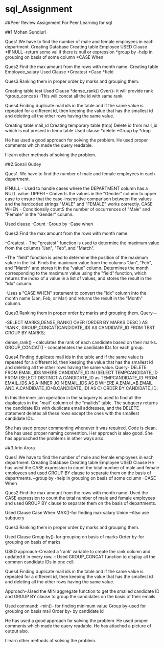# sql_Assignment
##Peer Review
Assignment For Peer Learning for sql


##1.Mohan Gundluri

Ques1.We have to find the number of male and female employees in each department.
 Creating Database
 Creating table Employee
 USED Clause
 *IFNULL -return some val if there is null or expression
 *group by -help in grouping on basis of some column
 *CASE When

Ques2.Find the max amount from the rows with month name.
Creating table Employee_salary
Used Clause
*Greatest
*Case
*field

Ques3.Ranking them in proper order by marks and grouping them.

Creating table test
Used Clause
*dense_rank() Over()- it will provide rank
*group_concat() -This will concat all the id with same rank

Ques4.Finding duplicate mail ids in the table and if the same value is repeated for a different id, then keeping the value that has the smallest id and deleting all the other rows having the same value.

Creating table mail_id
Creating temporary table (tmp)
Delete id from mail_id which is not present in temp table 
Used clause
*delete
*Group by 
*drop

He has used a good approach for solving the problem. He used proper comments which made the query readable.

I learn other methods of solving the problem.

##2.Sonali Gudey

Ques1.
We have to find the number of male and female employees in each department.

IFNULL - Used to handle cases where the DEPARTMENT column has a NULL value. 
UPPER - Converts the values in the "Gender" column to upper case to ensure that the case-insensitive comparison between the values and the hardcoded strings "MALE" and "FEMALE" works correctly. 
CASE WHEN - Conditionally countS the number of occurrences of "Male" and "Female" in the "Gender" column.

Used clause
-Count
-Group by
-Case when

Ques2.Find the max amount from the rows with month name.

–Greatest - The "greatest" function is used to determine the maximum value from the columns "Jan", "Feb", and "March". 

–The "field" function is used to determine the position of the maximum value in the list. Finds the maximum value from the columns "Jan", "Feb", and "March" and stores it in the "value" column. Determines the month corresponding to the maximum value using the "field" function, which returns the index of a value in a list of values, and stores the result in the "idx" column. 

–Uses a "CASE WHEN" statement to convert the "idx" column into the month name (Jan, Feb, or Mar) and returns the result in the "Month" column.

Ques3.Ranking them in proper order by marks and grouping them.
Query—

-SELECT MARKS,DENSE_RANK() OVER (ORDER BY MARKS DESC ) AS 'RANK', GROUP_CONCAT(CANDIDATE_ID) AS CANDIDATE_ID FROM TEST GROUP BY MARKS;

dense_rank() - calculates the rank of each candidate based on their marks.
 GROUP_CONCAT() - concatenates the candidate IDs for each group.

Ques4.Finding duplicate mail ids in the table and if the same value is repeated for a different id, then keeping the value that has the smallest id and deleting all the other rows having the same value.
Query-
DELETE FROM EMAIL_IDS 
WHERE CANDIDATE_ID IN (SELECT TEMPCANDIDATE_ID FROM (SELECT DISTINCT A.CANDIDATE_ID as TEMPCANDIDATE_ID FROM EMAIL_IDS AS A 
INNER JOIN EMAIL_IDS AS B WHERE A.EMAIL=B.EMAIL AND A.CANDIDATE_ID>B.CANDIDATE_ID) AS C) ORDER BY CANDIDATE_ID;

In this the inner join operation in the subquery is used to find all the duplicates in the "mail" column of the "mailids" table. The subquery returns the candidate IDs with duplicate email addresses, and the DELETE statement deletes all these rows except the ones with the smallest candidate IDs.


She has used proper commenting whenever it was required. Code is clean.
She has used proper naming convention. Her approach is also good. She has approached the problems in other ways also.



##3.Arin Arora

Ques1.We have to find the number of male and female employees in each department.
 Creating Database
 Creating table Employee
 USED Clause
He has used the CASE expression to count the total number of male and female employees and used GROUP BY clause to separate them on the basis of departments.
 –group by -help in grouping on basis of some column
 –CASE When

Ques2.Find the max amount from the rows with month name.
Used the CASE expression to count the total number of male and female employees and used GROUP BY clause to separate them on the basis of departments.

Used Clause
Case When
MAX()-for finding max salary
Union
–Also use subquery


Ques3.Ranking them in proper order by marks and grouping them.


Used Clause
Group by()-for grouping on basis of marks
Order by-for grouping on basis of marks

USED approach-Created a 'rank' variable to create the rank column and updated it in every row.
– Used GROUP_CONCAT function to display all the common candidate IDs in one cell.


Ques4.Finding duplicate mail ids in the table and if the same value is repeated for a different id, then keeping the value that has the smallest id and deleting all the other rows having the same value.

Approach-:Used the MIN aggregate function to get the smalled candidate ID and GROUP BY clause to group the candidates on the basis of their emails.

Used command:
-min()- for finding minimum value
Group by-used for grouping on basis mail
Order by- by candidate id

He has used a good approach for solving the problem. He used proper comments which made the query readable.
He has attached a picture of output also.

I learn other methods of solving the problem.




